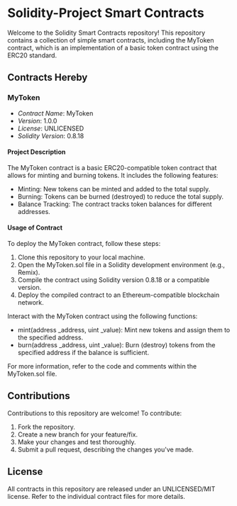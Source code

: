 
# Solidity-Project Smart Contracts

Welcome to the Solidity Smart Contracts repository! This repository contains a collection of simple smart contracts, including the MyToken contract, which is an implementation of a basic token contract using the ERC20 standard.

## Contracts Hereby

### MyToken

- *Contract Name*: MyToken
- *Version*: 1.0.0
- *License*: UNLICENSED
- *Solidity Version*: 0.8.18

#### Project Description

The MyToken contract is a basic ERC20-compatible token contract that allows for minting and burning tokens. It includes the following features:

- Minting: New tokens can be minted and added to the total supply.
- Burning: Tokens can be burned (destroyed) to reduce the total supply.
- Balance Tracking: The contract tracks token balances for different addresses.

#### Usage of Contract

To deploy the MyToken contract, follow these steps:

1. Clone this repository to your local machine.
2. Open the MyToken.sol file in a Solidity development environment (e.g., Remix).
3. Compile the contract using Solidity version 0.8.18 or a compatible version.
4. Deploy the compiled contract to an Ethereum-compatible blockchain network.

Interact with the MyToken contract using the following functions:

- mint(address _address, uint _value): Mint new tokens and assign them to the specified address.
- burn(address _address, uint _value): Burn (destroy) tokens from the specified address if the balance is sufficient.

For more information, refer to the code and comments within the MyToken.sol file.

## Contributions

Contributions to this repository are welcome! To contribute:

1. Fork the repository.
2. Create a new branch for your feature/fix.
3. Make your changes and test thoroughly.
4. Submit a pull request, describing the changes you've made.

## License

All contracts in this repository are released under an UNLICENSED/MIT license. Refer to the individual contract files for more details.
